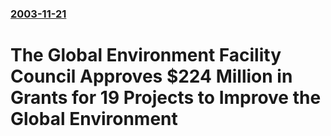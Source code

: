 ### [2003-11-21](/news/2003/11/21/index.md)

#  The Global Environment Facility Council Approves $224 Million in Grants for 19 Projects to Improve the Global Environment



